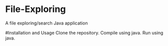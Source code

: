 # File-Exploring
A file exploring/search Java application

#Installation and Usage
Clone the repository. Compile using java. Run using java.

